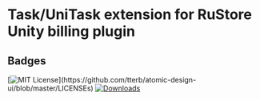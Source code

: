 # Task/UniTask extension for RuStore Unity billing plugin 

## Badges
[![MIT License](https://img.shields.io/apm/l/atomic-design-ui.svg?)](https://github.com/tterb/atomic-design-ui/blob/master/LICENSEs)
[![Downloads](https://img.shields.io/github/downloads/odingamesdev/native-ecslite/total.svg)](https://github.com/odingamesdev/native-ecslite/releases)
